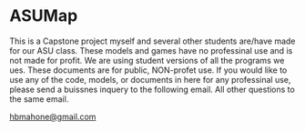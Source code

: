 # ASUMap

This is a Capstone project myself and several other students are/have made for our ASU class. These models and games have no professinal use and is not made for profit. We are using student versions of all the programs we ues. 
These documents are for public, NON-profet use. If you would like to use any of the code, models, or documents in here for any professinal use, please send a buissnes inquery to the following email. All other questions to the same email. 

hbmahone@gmail.com
